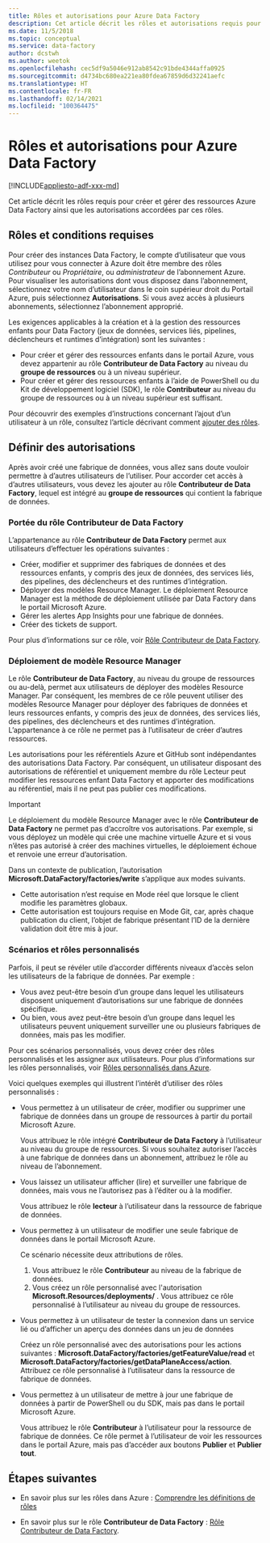 ```yaml
---
title: Rôles et autorisations pour Azure Data Factory
description: Cet article décrit les rôles et autorisations requis pour créer des fabriques de données et travailler avec des ressources enfants.
ms.date: 11/5/2018
ms.topic: conceptual
ms.service: data-factory
author: dcstwh
ms.author: weetok
ms.openlocfilehash: cec5df9a5046e912ab8542c91bde4344affa0925
ms.sourcegitcommit: d4734bc680ea221ea80fdea67859d6d32241aefc
ms.translationtype: HT
ms.contentlocale: fr-FR
ms.lasthandoff: 02/14/2021
ms.locfileid: "100364475"
---
```

# <a name="roles-and-permissions-for-azure-data-factory"></a>Rôles et autorisations pour Azure Data Factory

[!INCLUDE[appliesto-adf-xxx-md](includes/appliesto-adf-xxx-md.md)]


Cet article décrit les rôles requis pour créer et gérer des ressources Azure Data Factory ainsi que les autorisations accordées par ces rôles.

## <a name="roles-and-requirements"></a>Rôles et conditions requises

Pour créer des instances Data Factory, le compte d’utilisateur que vous utilisez pour vous connecter à Azure doit être membre des rôles *Contributeur* ou *Propriétaire*, ou *administrateur* de l’abonnement Azure. Pour visualiser les autorisations dont vous disposez dans l’abonnement, sélectionnez votre nom d’utilisateur dans le coin supérieur droit du Portail Azure, puis sélectionnez **Autorisations**. Si vous avez accès à plusieurs abonnements, sélectionnez l’abonnement approprié. 

Les exigences applicables à la création et à la gestion des ressources enfants pour Data Factory (jeux de données, services liés, pipelines, déclencheurs et runtimes d’intégration) sont les suivantes :
- Pour créer et gérer des ressources enfants dans le portail Azure, vous devez appartenir au rôle **Contributeur de Data Factory** au niveau du **groupe de ressources** ou à un niveau supérieur.
- Pour créer et gérer des ressources enfants à l’aide de PowerShell ou du Kit de développement logiciel (SDK), le rôle **Contributeur** au niveau du groupe de ressources ou à un niveau supérieur est suffisant.

Pour découvrir des exemples d’instructions concernant l’ajout d’un utilisateur à un rôle, consultez l’article décrivant comment [ajouter des rôles](../cost-management-billing/manage/add-change-subscription-administrator.md).

## <a name="set-up-permissions"></a>Définir des autorisations

Après avoir créé une fabrique de données, vous allez sans doute vouloir permettre à d’autres utilisateurs de l’utiliser. Pour accorder cet accès à d’autres utilisateurs, vous devez les ajouter au rôle **Contributeur de Data Factory**, lequel est intégré au **groupe de ressources** qui contient la fabrique de données.

### <a name="scope-of-the-data-factory-contributor-role"></a>Portée du rôle Contributeur de Data Factory

L’appartenance au rôle **Contributeur de Data Factory** permet aux utilisateurs d’effectuer les opérations suivantes :
- Créer, modifier et supprimer des fabriques de données et des ressources enfants, y compris des jeux de données, des services liés, des pipelines, des déclencheurs et des runtimes d’intégration.
- Déployer des modèles Resource Manager. Le déploiement Resource Manager est la méthode de déploiement utilisée par Data Factory dans le portail Microsoft Azure.
- Gérer les alertes App Insights pour une fabrique de données.
- Créer des tickets de support.

Pour plus d’informations sur ce rôle, voir [Rôle Contributeur de Data Factory](../role-based-access-control/built-in-roles.md#data-factory-contributor).

### <a name="resource-manager-template-deployment"></a>Déploiement de modèle Resource Manager

Le rôle **Contributeur de Data Factory**, au niveau du groupe de ressources ou au-delà, permet aux utilisateurs de déployer des modèles Resource Manager. Par conséquent, les membres de ce rôle peuvent utiliser des modèles Resource Manager pour déployer des fabriques de données et leurs ressources enfants, y compris des jeux de données, des services liés, des pipelines, des déclencheurs et des runtimes d’intégration. L’appartenance à ce rôle ne permet pas à l’utilisateur de créer d’autres ressources.

Les autorisations pour les référentiels Azure et GitHub sont indépendantes des autorisations Data Factory. Par conséquent, un utilisateur disposant des autorisations de référentiel et uniquement membre du rôle Lecteur peut modifier les ressources enfant Data Factory et apporter des modifications au référentiel, mais il ne peut pas publier ces modifications.


> [!IMPORTANT]
> Le déploiement du modèle Resource Manager avec le rôle **Contributeur de Data Factory** ne permet pas d’accroître vos autorisations. Par exemple, si vous déployez un modèle qui crée une machine virtuelle Azure et si vous n’êtes pas autorisé à créer des machines virtuelles, le déploiement échoue et renvoie une erreur d’autorisation.

   Dans un contexte de publication, l’autorisation **Microsoft.DataFactory/factories/write** s’applique aux modes suivants.
- Cette autorisation n’est requise en Mode réel que lorsque le client modifie les paramètres globaux.
- Cette autorisation est toujours requise en Mode Git, car, après chaque publication du client, l’objet de fabrique présentant l’ID de la dernière validation doit être mis à jour.

### <a name="custom-scenarios-and-custom-roles"></a>Scénarios et rôles personnalisés

Parfois, il peut se révéler utile d’accorder différents niveaux d’accès selon les utilisateurs de la fabrique de données. Par exemple :
- Vous avez peut-être besoin d’un groupe dans lequel les utilisateurs disposent uniquement d’autorisations sur une fabrique de données spécifique.
- Ou bien, vous avez peut-être besoin d’un groupe dans lequel les utilisateurs peuvent uniquement surveiller une ou plusieurs fabriques de données, mais pas les modifier.

Pour ces scénarios personnalisés, vous devez créer des rôles personnalisés et les assigner aux utilisateurs. Pour plus d’informations sur les rôles personnalisés, voir [Rôles personnalisés dans Azure](..//role-based-access-control/custom-roles.md).

Voici quelques exemples qui illustrent l’intérêt d’utiliser des rôles personnalisés :

- Vous permettez à un utilisateur de créer, modifier ou supprimer une fabrique de données dans un groupe de ressources à partir du portail Microsoft Azure.

  Vous attribuez le rôle intégré **Contributeur de Data Factory** à l’utilisateur au niveau du groupe de ressources. Si vous souhaitez autoriser l’accès à une fabrique de données dans un abonnement, attribuez le rôle au niveau de l’abonnement.

- Vous laissez un utilisateur afficher (lire) et surveiller une fabrique de données, mais vous ne l’autorisez pas à l’éditer ou à la modifier.

  Vous attribuez le rôle **lecteur** à l’utilisateur dans la ressource de fabrique de données.

- Vous permettez à un utilisateur de modifier une seule fabrique de données dans le portail Microsoft Azure.

  Ce scénario nécessite deux attributions de rôles.

  1. Vous attribuez le rôle **Contributeur** au niveau de la fabrique de données.
  2. Vous créez un rôle personnalisé avec l'autorisation **Microsoft.Resources/deployments/** . Vous attribuez ce rôle personnalisé à l’utilisateur au niveau du groupe de ressources.

- Vous permettez à un utilisateur de tester la connexion dans un service lié ou d’afficher un aperçu des données dans un jeu de données

    Créez un rôle personnalisé avec des autorisations pour les actions suivantes : **Microsoft.DataFactory/factories/getFeatureValue/read** et **Microsoft.DataFactory/factories/getDataPlaneAccess/action**. Attribuez ce rôle personnalisé à l’utilisateur dans la ressource de fabrique de données.

- Vous permettez à un utilisateur de mettre à jour une fabrique de données à partir de PowerShell ou du SDK, mais pas dans le portail Microsoft Azure.

  Vous attribuez le rôle **Contributeur** à l’utilisateur pour la ressource de fabrique de données. Ce rôle permet à l’utilisateur de voir les ressources dans le portail Azure, mais pas d’accéder aux boutons **Publier** et **Publier tout**.


## <a name="next-steps"></a>Étapes suivantes

- En savoir plus sur les rôles dans Azure : [Comprendre les définitions de rôles](../role-based-access-control/role-definitions.md)

- En savoir plus sur le rôle **Contributeur de Data Factory** : [Rôle Contributeur de Data Factory](../role-based-access-control/built-in-roles.md#data-factory-contributor).
